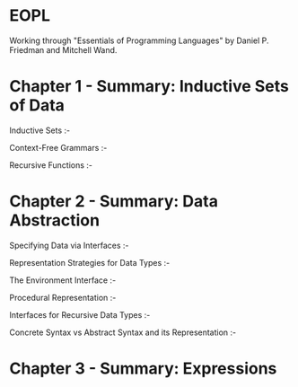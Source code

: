 EOPL
====

Working through "Essentials of Programming Languages" by Daniel P. Friedman and Mitchell Wand.

Chapter 1 - Summary: Inductive Sets of Data
===========================================
Inductive Sets :-

Context-Free Grammars :-

Recursive Functions :- 

Chapter 2 - Summary: Data Abstraction
=====================================

Specifying Data via Interfaces :-

Representation Strategies for Data Types :-

The Environment Interface :-

Procedural Representation :-

Interfaces for Recursive Data Types :-

Concrete Syntax vs Abstract Syntax and its Representation :-

Chapter 3 - Summary: Expressions
================================
